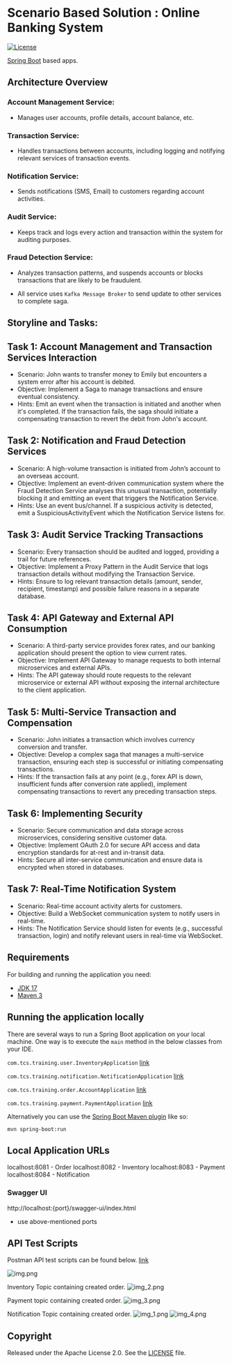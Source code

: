 # Scenario Based Solution : Online Banking System

[![License](http://img.shields.io/:license-apache-blue.svg)](http://www.apache.org/licenses/LICENSE-2.0.html)

[Spring Boot](http://projects.spring.io/spring-boot/) based apps.

## Architecture Overview
### Account Management Service: 
* Manages user accounts, profile details, account balance, etc.
### Transaction Service: 
* Handles transactions between accounts, including logging and notifying relevant services of transaction events.
### Notification Service: 
* Sends notifications (SMS, Email) to customers regarding account activities.
### Audit Service: 
* Keeps track and logs every action and transaction within the system for auditing purposes.
### Fraud Detection Service: 
* Analyzes transaction patterns, and suspends accounts or blocks transactions that are likely to be fraudulent.

* All service uses ```Kafka Message Broker``` to send update to other services to complete saga.

## Storyline and Tasks:

## Task 1: Account Management and Transaction Services Interaction
* Scenario: John wants to transfer money to Emily but encounters a system error after his account is debited.
* Objective: Implement a Saga to manage transactions and ensure eventual consistency.
* Hints: Emit an event when the transaction is initiated and another when it's completed. If the transaction fails, the saga should initiate a compensating transaction to revert the debit from John's account.
## Task 2: Notification and Fraud Detection Services
* Scenario: A high-volume transaction is initiated from John’s account to an overseas account.
* Objective: Implement an event-driven communication system where the Fraud Detection Service analyses this unusual transaction, potentially blocking it and emitting an event that triggers the Notification Service.
* Hints: Use an event bus/channel. If a suspicious activity is detected, emit a SuspiciousActivityEvent which the Notification Service listens for.
## Task 3: Audit Service Tracking Transactions
* Scenario: Every transaction should be audited and logged, providing a trail for future references.
* Objective: Implement a Proxy Pattern in the Audit Service that logs transaction details without modifying the Transaction Service.
* Hints: Ensure to log relevant transaction details (amount, sender, recipient, timestamp) and possible failure reasons in a separate database.
## Task 4: API Gateway and External API Consumption
* Scenario: A third-party service provides forex rates, and our banking application should present the option to view current rates.
* Objective: Implement API Gateway to manage requests to both internal microservices and external APIs.
* Hints: The API gateway should route requests to the relevant microservice or external API without exposing the internal architecture to the client application.
## Task 5: Multi-Service Transaction and Compensation
* Scenario: John initiates a transaction which involves currency conversion and transfer.
* Objective: Develop a complex saga that manages a multi-service transaction, ensuring each step is successful or initiating compensating transactions.
* Hints: If the transaction fails at any point (e.g., forex API is down, insufficient funds after conversion rate applied), implement compensating transactions to revert any preceding transaction steps.
## Task 6: Implementing Security
* Scenario: Secure communication and data storage across microservices, considering sensitive customer data.
* Objective: Implement OAuth 2.0 for secure API access and data encryption standards for at-rest and in-transit data.
* Hints: Secure all inter-service communication and ensure data is encrypted when stored in databases.
## Task 7: Real-Time Notification System
* Scenario: Real-time account activity alerts for customers.
* Objective: Build a WebSocket communication system to notify users in real-time.
* Hints: The Notification Service should listen for events (e.g., successful transaction, login) and notify relevant users in real-time via WebSocket.
## Requirements

For building and running the application you need:

- [JDK 17](https://www.oracle.com/java/technologies/javase/jdk17-archive-downloads.html)
- [Maven 3](https://maven.apache.org)

## Running the application locally

There are several ways to run a Spring Boot application on your local machine. One way is to execute the `main` method
in the below classes from your IDE.

`com.tcs.training.user.InventoryApplication`
[link](./inventory-service/src/main/java/com/tcs/training/inventory/InventoryApplication.java)

`com.tcs.training.notification.NotificationApplication`
[link](./notification-service/src/main/java/com/tcs/training/notification/NotificationApplication.java)

`com.tcs.training.order.AccountApplication`
[link](./order-service/src/main/java/com/tcs/training/order/OrderApplication.java)

`com.tcs.training.payment.PaymentApplication`
[link](./payment-service/src/main/java/com/tcs/training/payment/PaymentApplication.java)


Alternatively you can use
the [Spring Boot Maven plugin](https://docs.spring.io/spring-boot/docs/current/reference/html/build-tool-plugins-maven-plugin.html)
like so:

```shell
mvn spring-boot:run
```

## Local Application URLs

localhost:8081 - Order
localhost:8082 - Inventory
localhost:8083 - Payment
localhost:8084 - Notification

### Swagger UI

http://localhost:{port}/swagger-ui/index.html
* use above-mentioned ports


## API Test Scripts
Postman API test scripts can be found below.
[link](./postman-tests/Scenario%20Bases%20-%20Online%20Banking%20System.postman_collection.json)

![img.png](img.png)

Inventory Topic containing created order.
![img_2.png](img_2.png)

Payment topic containing created order.
![img_3.png](img_3.png)

Notification Topic containing created order.
![img_1.png](img_1.png)
![img_4.png](img_4.png)

## Copyright

Released under the Apache License 2.0. See
the [LICENSE](https://github.com/arghyagiri/microservice-e2/blob/main/LICENSE) file.
